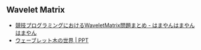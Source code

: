## Wavelet Matrix

- [競技プログラミングにおけるWaveletMatrix問題まとめ - はまやんはまやんはまやん](https://blog.hamayanhamayan.com/entry/2017/06/13/103352)
- [ウェーブレット木の世界 | PPT](https://www.slideshare.net/pfi/ss-15916040)
